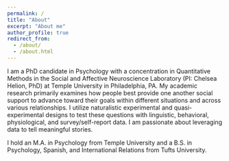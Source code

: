 ```yaml
---
permalink: /
title: "About"
excerpt: "About me"
author_profile: true
redirect_from: 
  - /about/
  - /about.html
---
```


I am a PhD candidate in Psychology with a concentration in Quantitative Methods in the Social and Affective Neuroscience Laboratory (PI: Chelsea Helion, PhD) at Temple University in Philadelphia, PA. My academic research primarily examines how people best provide one another social support to advance toward their goals within different situations and across various relationships. I utilize naturalistic experimental and quasi-experimental designs to test these questions with linguistic, behavioral, physiological, and survey/self-report data. I am passionate about leveraging data to tell meaningful stories. 

I hold an M.A. in Psychology from Temple University and a B.S. in Psychology, Spanish, and International Relations from Tufts University.

